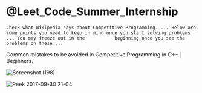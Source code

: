 
#  @Leet_Code_Summer_Internship
    Check what Wikipedia says about Competitive Programming. ... Below are some points you need to keep in mind once you start solving problems ... You may freeze out in the           beginning once you see the problems on these ...  
                                                                                                  
                                                                                                                                  
   Common mistakes to be avoided in Competitive Programming in C++ | Beginners.
          
![Screenshot (198)](https://user-images.githubusercontent.com/65655892/128461851-1a574f73-27e7-48a3-a536-984b6ef25e35.png)

![Peek 2017-09-30 21-04](https://user-images.githubusercontent.com/65655892/128462275-770d1885-81da-42fb-8b53-f15363ab0d0b.gif)

